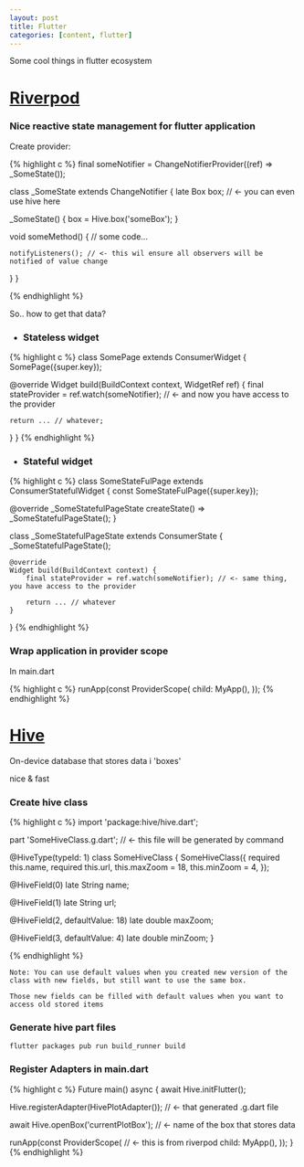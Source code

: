 ```yaml
---
layout: post
title: Flutter
categories: [content, flutter]
---
```


Some cool things in flutter ecosystem

# [Riverpod](https://pub.dev/packages/riverpod)

### Nice reactive state management for flutter application

Create provider:

{% highlight c %}
final someNotifier = ChangeNotifierProvider((ref) => _SomeState());

class _SomeState extends ChangeNotifier {
  late Box box; // <- you can even use hive here

  _SomeState() {
    box = Hive.box('someBox');
  }

  void someMethod() {
    // some code...

    notifyListeners(); // <- this wil ensure all observers will be notified of value change
  }
}

{% endhighlight %}

So.. how to get that data?

- ### Stateless widget

{% highlight c %}
class SomePage extends ConsumerWidget {
  SomePage({super.key});

  @override
  Widget build(BuildContext context, WidgetRef ref) {
    final stateProvider = ref.watch(someNotifier); // <- and now you have access to the provider

    return ... // whatever;
  }
}
{% endhighlight %}

- ### Stateful widget

{% highlight c %}
class SomeStateFulPage extends ConsumerStatefulWidget {
  const SomeStateFulPage({super.key});

  @override
  _SomeStatefulPageState createState() => _SomeStatefulPageState();
}

class _SomeStatefulPageState extends ConsumerState<SomeStateFulPage> {
	_SomeStatefulPageState();

	@override
	Widget build(BuildContext context) {
		final stateProvider = ref.watch(someNotifier); // <- same thing, you have access to the provider

		return ... // whatever
	}
}
{% endhighlight %}

### Wrap application in provider scope

In main.dart 

{% highlight c %}
  runApp(const ProviderScope(
    child: MyApp(),
  ));
{% endhighlight %}

# [Hive](https://pub.dev/packages/hive)

On-device database that stores data i 'boxes'

nice & fast

### Create hive class

{% highlight c %}
import 'package:hive/hive.dart';

part 'SomeHiveClass.g.dart'; // <- this file will be generated by command

@HiveType(typeId: 1)
class SomeHiveClass {
  SomeHiveClass({
    required this.name,
    required this.url,
    this.maxZoom = 18,
    this.minZoom = 4,
  });

  @HiveField(0)
  late String name;

  @HiveField(1)
  late String url;

  @HiveField(2, defaultValue: 18)
  late double maxZoom;

  @HiveField(3, defaultValue: 4)
  late double minZoom;
}

{% endhighlight %}

```
Note: You can use default values when you created new version of the class with new fields, but still want to use the same box.

Those new fields can be filled with default values when you want to access old stored items
```

### Generate hive part files
```
flutter packages pub run build_runner build
```

### Register Adapters in main.dart

{% highlight c %}
Future main() async {
  await Hive.initFlutter();

  Hive.registerAdapter(HivePlotAdapter()); // <- that generated .g.dart file

  await Hive.openBox('currentPlotBox'); // <- name of the box that stores data

  runApp(const ProviderScope( // <- this is from riverpod
    child: MyApp(),
  ));
}
{% endhighlight %}
